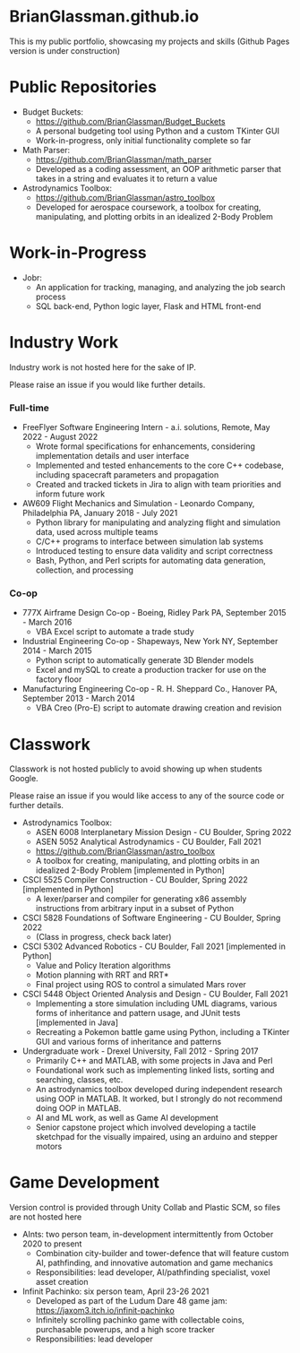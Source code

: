 # BrianGlassman.github.io
This is my public portfolio, showcasing my projects and skills
(Github Pages version is under construction)

# Public Repositories
- Budget Buckets:
  - https://github.com/BrianGlassman/Budget_Buckets
  - A personal budgeting tool using Python and a custom TKinter GUI
  - Work-in-progress, only initial functionality complete so far
- Math Parser:
  - https://github.com/BrianGlassman/math_parser
  - Developed as a coding assessment, an OOP arithmetic parser that takes in a string and evaluates it to return a value
- Astrodynamics Toolbox:
  - https://github.com/BrianGlassman/astro_toolbox
  - Developed for aerospace coursework, a toolbox for creating, manipulating, and plotting orbits in an idealized 2-Body Problem

# Work-in-Progress
- Jobr:
  - An application for tracking, managing, and analyzing the job search process
  - SQL back-end, Python logic layer, Flask and HTML front-end

# Industry Work
Industry work is not hosted here for the sake of IP.

Please raise an issue if you would like further details.

### Full-time
- FreeFlyer Software Engineering Intern - a.i. solutions, Remote, May 2022 - August 2022
  - Wrote formal specifications for enhancements, considering implementation details and user interface
  - Implemented and tested enhancements to the core C++ codebase, including spacecraft parameters and propagation
  - Created and tracked tickets in Jira to align with team priorities and inform future work
- AW609 Flight Mechanics and Simulation - Leonardo Company, Philadelphia PA, January 2018 - July 2021
  - Python library for manipulating and analyzing flight and simulation data, used across multiple teams
  - C/C++ programs to interface between simulation lab systems
  - Introduced testing to ensure data validity and script correctness
  - Bash, Python, and Perl scripts for automating data generation, collection, and processing

### Co-op
- 777X Airframe Design Co-op - Boeing, Ridley Park PA, September 2015 - March 2016
  - VBA Excel script to automate a trade study
- Industrial Engineering Co-op - Shapeways, New York NY, September 2014 - March 2015
  - Python script to automatically generate 3D Blender models
  - Excel and mySQL to create a production tracker for use on the factory floor
- Manufacturing Engineering Co-op - R. H. Sheppard Co., Hanover PA, September 2013 - March 2014
  - VBA Creo (Pro-E) script to automate drawing creation and revision

# Classwork
Classwork is not hosted publicly to avoid showing up when students Google.

Please raise an issue if you would like access to any of the source code or further details.

- Astrodynamics Toolbox:
  - ASEN 6008 Interplanetary Mission Design - CU Boulder, Spring 2022
  - ASEN 5052 Analytical Astrodynamics - CU Boulder, Fall 2021
  - https://github.com/BrianGlassman/astro_toolbox
  - A toolbox for creating, manipulating, and plotting orbits in an idealized 2-Body Problem [implemented in Python]
- CSCI 5525 Compiler Construction - CU Boulder, Spring 2022 [implemented in Python]
  - A lexer/parser and compiler for generating x86 assembly instructions from arbitrary input in a subset of Python
- CSCI 5828 Foundations of Software Engineering - CU Boulder, Spring 2022
  - (Class in progress, check back later)
- CSCI 5302 Advanced Robotics - CU Boulder, Fall 2021 [implemented in Python]
  - Value and Policy Iteration algorithms
  - Motion planning with RRT and RRT*
  - Final project using ROS to control a simulated Mars rover
- CSCI 5448 Object Oriented Analysis and Design - CU Boulder, Fall 2021
  - Implementing a store simulation including UML diagrams, various forms of inheritance and pattern usage, and JUnit tests [implemented in Java]
  - Recreating a Pokemon battle game using Python, including a TKinter GUI and various forms of inheritance and patterns
- Undergraduate work - Drexel University, Fall 2012 - Spring 2017
  - Primarily C++ and MATLAB, with some projects in Java and Perl
  - Foundational work such as implementing linked lists, sorting and searching, classes, etc.
  - An astrodynamics toolbox developed during independent research using OOP in MATLAB. It worked, but I strongly do not recommend doing OOP in MATLAB.
  - AI and ML work, as well as Game AI development
  - Senior capstone project which involved developing a tactile sketchpad for the visually impaired, using an arduino and stepper motors

# Game Development
Version control is provided through Unity Collab and Plastic SCM, so files are not hosted here
- AInts: two person team, in-development intermittently from October 2020 to present
  - Combination city-builder and tower-defence that will feature custom AI, pathfinding, and innovative automation and game mechanics
  - Responsibilities: lead developer, AI/pathfinding specialist, voxel asset creation
- Infinit Pachinko: six person team, April 23-26 2021
  - Developed as part of the Ludum Dare 48 game jam: https://jaxom3.itch.io/infinit-pachinko
  - Infinitely scrolling pachinko game with collectable coins, purchasable powerups, and a high score tracker
  - Responsibilities: lead developer
